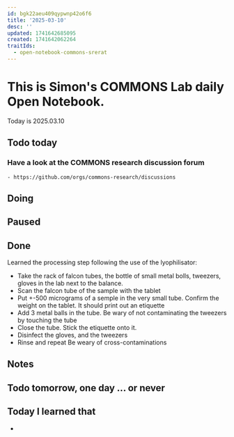 ```yaml
---
id: bgk22aeu409qypwnp42o6f6
title: '2025-03-10'
desc: ''
updated: 1741642685095
created: 1741642062264
traitIds:
  - open-notebook-commons-srerat
---
```



# This is Simon's COMMONS Lab daily Open Notebook.

Today is 2025.03.10

## Todo today

### Have a look at the COMMONS research discussion forum
    - https://github.com/orgs/commons-research/discussions


###
###

## Doing

## Paused

## Done
Learned the processing step following the use of the lyophilisator:
- Take the rack of falcon tubes, the bottle of small metal bolls, tweezers, gloves in the lab next to the balance.
- Scan the falcon tube of the sample with the tablet
- Put +-500 micrograms of a semple in the very small tube. Confirm the weight on the tablet. It should print out an etiquette
- Add 3 metal balls in the tube. Be wary of not contaminating the tweezers by touching the tube
- Close the tube. Stick the etiquette onto it. 
- Disinfect the gloves, and the tweezers
- Rinse and repeat
Be weary of cross-contaminations

## Notes

## Todo tomorrow, one day ... or never 


###
###


## Today I learned that

- 
